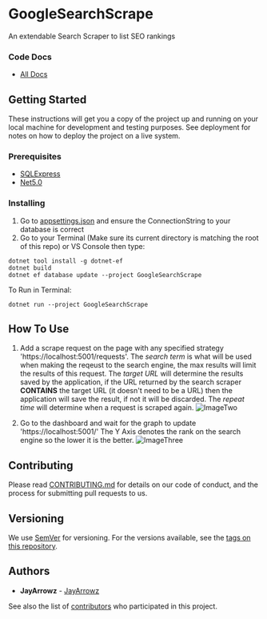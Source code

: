 # GoogleSearchScrape
An extendable Search Scraper to list SEO rankings

### Code Docs
* [All Docs](https://jayarrowz.github.io/GoogleSearchScrape/api)

## Getting Started

These instructions will get you a copy of the project up and running on your local machine for development and testing purposes. See deployment for notes on how to deploy the project on a live system.

### Prerequisites
* [SQLExpress](https://www.microsoft.com/en-us/download/details.aspx?id=101064)
* [Net5.0](https://dotnet.microsoft.com/download/dotnet/5.0)

### Installing
1. Go to [appsettings.json](https://github.com/JayArrowz/GoogleSearchScrape/blob/master/GoogleSearchScrape/appsettings.json) and ensure the ConnectionString to your database is correct
2. Go to your Terminal (Make sure its current directory is matching the root of this repo) or VS Console then type:
```
dotnet tool install -g dotnet-ef
dotnet build
dotnet ef database update --project GoogleSearchScrape
```

To Run in Terminal: 
```
dotnet run --project GoogleSearchScrape
```

## How To Use
1. Add a scrape request on the page with any specified strategy 'https://localhost:5001/requests'. The *search term* is what will be used when making the reqeust to the search engine, the max results will limit the results of this request. The *target URL* will determine the results saved by the application, if the URL returned by the search scraper **CONTAINS** the target URL (it doesn't need to be a URL) then the application will save the result, if not it will be discarded. The *repeat time* will determine when a request is scraped again.
![ImageTwo](https://i.imgur.com/0rwJDxI.png)

2. Go to the dashboard and wait for the graph to update 'https://localhost:5001/' The Y Axis denotes the rank on the search engine so the lower it is the better.
![ImageThree](https://i.imgur.com/UqVszq5.png)

## Contributing

Please read [CONTRIBUTING.md](https://gist.github.com/PurpleBooth/b24679402957c63ec426) for details on our code of conduct, and the process for submitting pull requests to us.

## Versioning

We use [SemVer](http://semver.org/) for versioning. For the versions available, see the [tags on this repository](https://github.com/JayArrowz/GoogleSearchScrape/tags). 

## Authors

* **JayArrowz** - [JayArrowz](https://github.com/JayArrowz)

See also the list of [contributors](https://github.com/JayArrowz/GoogleSearchScrape/contributors) who participated in this project.
